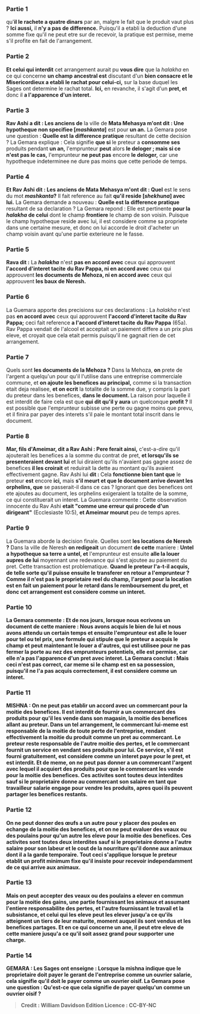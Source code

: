 
### Partie 1
qu'<b>il le rachete a quatre dinars</b> par an, malgre le fait que le produit vaut plus ? <b>Ici aussi,</b> il <b>n'y a pas de difference.</b> Puisqu'il a etabli la deduction d'une somme fixe qu'il ne peut etre sur de recevoir, la pratique est permise, meme s'il profite en fait de l'arrangement.

### Partie 2
<b>Et celui qui interdit</b> cet arrangement aurait pu <b>vous dire</b> que la <i>halakha</i> en ce qui concerne <b>un champ ancestral est</b> discutant d'un <b>bien consacre et le Misericordieux a etabli le rachat pour celui-ci,</b> sur la base duquel les Sages ont determine le rachat total. <b>Ici,</b> en revanche, il s'agit d'un <b>pret, et</b> donc il <b>a l'apparence d'un interet.</b>

### Partie 3
<b>Rav Ashi a dit : Les anciens de</b> la ville de <b>Mata Mehasya m'ont dit : Une hypotheque non specifiee [<i>mashkanta</i>]</b> est pour <b>un an.</b> La Gemara pose une question : <b>Quelle est la</b> <b>difference pratique</b> resultant de cette decision ? La Gemara explique : Cela signifie <b>que si</b> le preteur a <b>consomme ses</b> produits pendant <b>un an,</b> l'emprunteur <b>peut</b> alors <b>le deloger ; mais si ce n'est pas le cas,</b> l'emprunteur <b>ne peut pas</b> encore <b>le deloger,</b> car une hypotheque indeterminee ne dure pas moins que cette periode de temps.

### Partie 4
<b>Et Rav Ashi dit : Les anciens de Mata Mehasya m'ont dit : Quel</b> est le sens du mot <b><i>mashkanta</i>?</b> Il fait reference au fait <b>qu'il reside [<i>shekhuna</i>] avec lui.</b> La Gemara demande a nouveau : <b>Quelle est la</b> <b>difference pratique</b> resultant de sa declaration ? La Gemara repond : Elle est pertinente <b>pour la <i>halakha</i> de celui</b> dont le champ <b>frontiere</b> le champ de son voisin. Puisque le champ hypotheque reside avec lui, il est considere comme sa propriete dans une certaine mesure, et donc on lui accorde le droit d'acheter un champ voisin avant qu'une partie exterieure ne le fasse.

### Partie 5
<b>Rava dit :</b> La <b><i>halakha</i></b> n'est <b>pas en accord avec</b> ceux qui approuvent <b>l'accord d'interet tacite</b> <b>du Rav Pappa, ni en accord avec</b> ceux qui approuvent <b>les documents de Mehoza, ni en accord avec</b> ceux qui approuvent <b>les baux de Neresh.</b>

### Partie 6
La Guemara apporte des precisions sur ces declarations : La <i>halakha</i> n'est pas <b>en accord avec</b> ceux qui approuvent <b>l'accord d'interet tacite</b> <b>du Rav Pappa;</b> ceci fait reference <b>a l'accord d'interet tacite</b> <b>du Rav Pappa</b> (65a). Rav Pappa vendait de l'alcool et acceptait un paiement differe a un prix plus eleve, et croyait que cela etait permis puisqu'il ne gagnait rien de cet arrangement.

### Partie 7
Quels sont <b>les documents de la Mehoza ?</b> Dans la Mehoza, <b>on</b> prete de l'argent a quelqu'un pour qu'il l'utilise dans une entreprise commerciale commune, et <b>on ajoute les benefices au principal,</b> comme si la transaction etait deja realisee, <b>et on ecrit</b> la totalite de la somme due, y compris la part du preteur dans les benefices, <b>dans le document. </b> La raison pour laquelle il est interdit de faire cela est que <b>qui dit qu'il y aura</b> un quelconque <b>profit ?</b> Il est possible que l'emprunteur subisse une perte ou gagne moins que prevu, et il finira par payer des interets s'il paie le montant total inscrit dans le document.

### Partie 8
<b>Mar, fils d'Ameimar, dit a Rav Ashi : Pere ferait ainsi,</b> c'est-a-dire qu'il ajouterait les benefices a la somme du contrat de pret, <b>et lorsqu'ils se presenteraient devant lui</b> et lui diraient qu'ils n'avaient pas gagne assez de benefices <b>il les croirait</b> et reduirait la dette au montant qu'ils avaient effectivement gagne. Rav Ashi lui <b>dit : </b> Cela <b>fonctionne bien tant que</b> le preteur <b>est</b> encore <b>ici,</b> mais <b>s'il meurt et que le document arrive devant les orphelins, que</b> se passerait-il dans ce cas ? Ignorant que des benefices ont ete ajoutes au document, les orphelins exigeraient la totalite de la somme, ce qui constituerait un interet. La Guemara commente : Cette observation innocente du Rav Ashi <b>etait "comme une erreur qui procede d'un dirigeant"</b> (Ecclesiaste 10:5), <b>et Ameimar mourut</b> peu de temps apres.

### Partie 9
La Guemara aborde la decision finale. Quelles sont <b>les locations de Neresh ?</b> Dans la ville de Neresh <b>on redigeait</b> un document <b>de cette</b> maniere : <b>Untel a hypotheque sa terre a untel, et</b> l'emprunteur est ensuite <b>alle la louer aupres de lui</b> moyennant une redevance qui s'est ajoutee au paiement du pret. Cette transaction est problematique. <b>Quand le preteur l'a-t-il <b>acquis,</b> de telle sorte qu'il puisse ensuite le <b>transferer</b> en retour <b>a</b> l'emprunteur ? Comme il n'est pas le proprietaire reel du champ, l'argent pour la location est en fait un paiement pour le retard dans le remboursement du pret, et donc cet arrangement est considere comme un interet.

### Partie 10
La Gemara commente : <b>Et de nos jours, lorsque nous ecrivons</b> un document <b>de cette</b> maniere : <b>Nous avons acquis</b> le bien <b>de lui et nous avons attendu un certain temps et</b> ensuite l'emprunteur <b>est alle le louer</b> pour tel ou tel prix, une formule qui stipule que le preteur a acquis le champ et peut maintenant le louer a d'autres, qui est utilisee <b>pour ne pas fermer la porte au nez</b> des <b>emprunteurs potentiels,</b> elle est <b>permise,</b> car elle n'a pas l'apparence d'un pret avec interet. La Gemara conclut : <b>Mais ceci n'est pas correct,</b> car meme si le champ est en sa possession, puisqu'il ne l'a pas acquis correctement, il est considere comme un interet.

### Partie 11
<strong>MISHNA :</strong> <b>On ne peut pas etablir</b> un accord avec <b>un commercant pour la moitie des benefices.</b> Il est interdit de fournir a un commercant des produits pour qu'il les vende dans son magasin, la moitie des benefices allant au preteur. Dans un tel arrangement, le commercant lui-meme est responsable de la moitie de toute perte de l'entreprise, rendant effectivement la moitie du produit comme un pret au commercant. Le preteur reste responsable de l'autre moitie des pertes, et le commercant fournit un service en vendant ses produits pour lui. Ce service, s'il est fourni gratuitement, est considere comme un interet paye pour le pret, et est interdit. <b>Et</b> de meme, <b>on ne peut pas donner</b> a un commercant <b>l'argent avec lequel il acquiert des produits</b> pour que le commercant les vende <b>pour la moitie des benefices.</b> Ces activites sont toutes deux interdites <b>sauf si</b> le proprietaire <b>donne</b> au commercant <b>son salaire en tant que</b> <b>travailleur</b> salarie engage pour vendre les produits, apres quoi ils peuvent partager les benefices restants.

### Partie 12
<b>On ne peut</b> donner des œufs a un autre pour <b>y placer des poules</b> en echange <b>de la moitie</b> des benefices, <b>et on ne peut evaluer des veaux ou des poulains</b> pour qu'un autre les eleve <b>pour la moitie</b> des benefices. Ces activites sont toutes deux interdites <b>sauf si</b> le proprietaire <b>donne</b> a l'autre <b>salaire pour son labeur et</b> le cout de la <b>nourriture</b> qu'il donne aux animaux dont il a la garde temporaire. Tout ceci s'applique lorsque le preteur etablit un profit minimum fixe qu'il insiste pour recevoir independamment de ce qui arrive aux animaux.

### Partie 13
<b>Mais on peut accepter des veaux ou des poulains</b> a elever en commun <b>pour la moitie</b> des gains, une partie fournissant les animaux et assumant l'entiere responsabilite des pertes, et l'autre fournissant le travail et la subsistance, <b>et</b> celui qui les eleve <b>peut les elever jusqu'a ce qu'ils atteignent un tiers</b> de leur maturite, moment auquel ils sont vendus et les benefices partages. <b>Et</b> en ce qui concerne <b>un ane,</b> il peut etre eleve de cette maniere <b>jusqu'a ce qu'il soit</b> assez grand <b>pour supporter une charge.</b>

### Partie 14
<strong>GEMARA :</strong> Les Sages <b>ont enseigne :</b> Lorsque la mishna indique que le proprietaire doit payer le gerant de l'entreprise comme un ouvrier salarie, cela signifie qu'il doit le payer <b>comme un ouvrier oisif.</b> La Gemara pose une question : <b>Qu'est-ce que cela signifie de payer quelqu'un <b>comme un ouvrier oisif ?</b>

>Credit : William Davidson Edition
>Licence : CC-BY-NC